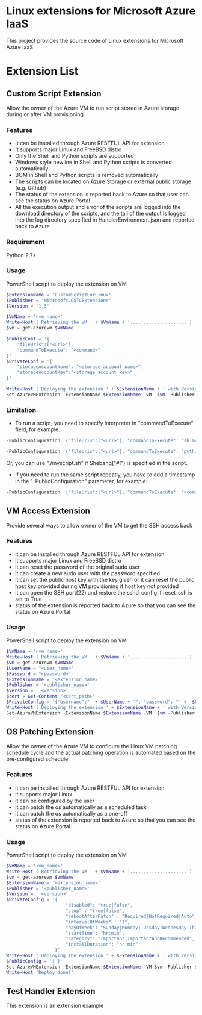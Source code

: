 # Linux extensions for Microsoft Azure IaaS

This project provides the source code of Linux extensions for Microsoft Azure IaaS

# Extension List

## Custom Script Extension
Allow the owner of the Azure VM to run script stored in Azure storage during or
after VM provisioning
### Features
* It can be installed through Azure RESTFUL API for extension
* It supports major Linux and FreeBSD distro
* Only the Shell and Python scripts are supported
* Windows style newline in Shell and Python scripts is converted automatically
* BOM in Shell and Python scripts is removed automatically
* The scripts can be located on Azure Storage or
external public storage (e.g. Github)
* The status of the extension is reported back to Azure so that user can
see the status on Azure Portal
* All the execution output and error of the scripts are logged into
the download directory of the scripts, and the tail of the output is
logged into the log directory specified in HandlerEnvironment.json
and reported back to Azure

### Requirement
Python 2.7+
### Usage
PowerShell script to deploy the extension on VM
```powershell
$ExtensionName = 'CustomScriptForLinux'
$Publisher = 'Microsoft.OSTCExtensions'
$Version = '1.3'

$VmName = '<vm_name>'
Write-Host ('Retrieving the VM ' + $VmName + '.....................')
$vm = get-azurevm $VmName

$PublicConf = '{
    "fileUris":["<url>"],
    "commandToExecute": "<command>"
}'
$PrivateConf = '{
    "storageAccountName": "<storage_account_name>",
    "storageAccountKey":"<storage_account_key>"
}'

Write-Host ('Deploying the extension ' + $ExtensionName + ' with Version ' + $Version + ' on ' + $VmName + '.....................')
Set-AzureVMExtension -ExtensionName $ExtensionName -VM  $vm -Publisher $Publisher -Version $Version -PrivateConfiguration $PrivateConf -PublicConfiguration $PublicConf | Update-AzureVM
```
### Limitation
* To run a script, you need to specify interpreter in "commandToExecute" field,
for example:
```powershell
-PublicConfiguration '{"fileUris":["<url>"], "commandToExecute": "sh myscript.sh"}'
```
```powershell
-PublicConfiguration '{"fileUris":["<url>"], "commandToExecute": "python myscript.py"}'
```
Or, you can use "./myscript.sh" if Shebang("#!") is specified in the script.

* If you need to run the same script repeatly, you have to add a timestamp
in the "-PublicConfiguration" parameter, for example:
```powershell
-PublicConfiguration '{"fileUris":["<url>"], "commandToExecute": "<command>", timestamp:1404807859168}'
```

## VM Access Extension
Provide several ways to allow owner of the VM to get the SSH access back
### Features
* it can be installed through Azure RESTFUL API for extension
* it supports major Linux and FreeBSD distro
* it can reset the password of the original sudo user 
* it can create a new sudo user with the password specified
* it can set the public host key with the key given or it can reset the public host key provided during VM provisioning if host key not provided
* it can open the SSH port(22) and restore the sshd_config if reset_ssh is set to True  
* status of the extension is reported back to Azure so that you can see the status on Azure Portal

### Usage
PowerShell script to deploy the extension on VM	
```powershell
$VmName = '<vm_name>'
Write-Host ('Retrieving the VM ' + $VmName + '.....................')
$vm = get-azurevm $VmName
$UserName = "<user_name>"
$Password = "<password>"
$ExtensionName = '<extension_name>'
$Publisher = '<publisher_name>'
$Version =  '<version>'
$cert = Get-Content "<cert_path>"
$PrivateConfig = '{"username":"' + $UserName + '", "password": "' +  $Password + '", "ssh_key":"' + $cert + '","reset_ssh":"True"}'	
Write-Host ('Deploying the extension ' + $ExtensionName + ' with Version ' + $Version + ' on ' + $VmName + '.....................')
Set-AzureVMExtension -ExtensionName $ExtensionName -VM  $vm -Publisher $Publisher -Version $Version -PrivateConfiguration $PrivateConfig -PublicConfiguration $PublicConfig | Update-AzureVM	
``` 

## OS Patching Extension
Allow the owner of the Azure VM to configure the Linux VM patching schedule cycle and the actual patching operation is automated based on the pre-configured schedule.
### Features
* it can be installed through Azure RESTFUL API for extension
* it supports major Linux
* it can be configured by the user
* it can patch the os automatically as a scheduled task
* it can patch the os automatically as a one-off
* status of the extension is reported back to Azure so that you can see the status on Azure Portal

### Usage
PowerShell script to deploy the extension on VM	
```powershell
$VmName = '<vm_name>'
Write-Host ('Retrieving the VM ' + $VmName + '.....................')
$vm = get-azurevm $VmName
$ExtensionName = '<extension_name>'
$Publisher = '<publisher_name>'
$Version =  '<version>'
$PrivateConfig = '{
                      "disabled": "true|false",
                      "stop" : "true|false",
                      "rebootAfterPatch" : "Required|NotRequired|Auto",
                      "intervalOfWeeks" : "1",
                      "dayOfWeek": "Sunday|Monday|Tuesday|Wednesday|Thursday|Friday|Saturday|Everyday",
                      "startTime": "hr:min",
                      "category": "Important|ImportantAndRecommended",
                      "installDuration": "hr:min"
                  }'
Write-Host ('Deploying the extension ' + $ExtensionName + ' with Version ' + $Version + ' on ' + $VmName + '.....................')
$PublicConfig = '{ }'
Set-AzureVMExtension -ExtensionName $ExtensionName -VM $vm -Publisher $Publisher -Version $Version -PrivateConfiguration $PrivateConfig -PublicConfiguration $PublicConfig | Update-AzureVM
Write-Host 'Deploy done!'
``` 

## Test Handler Extension
This extension is an extension example  
